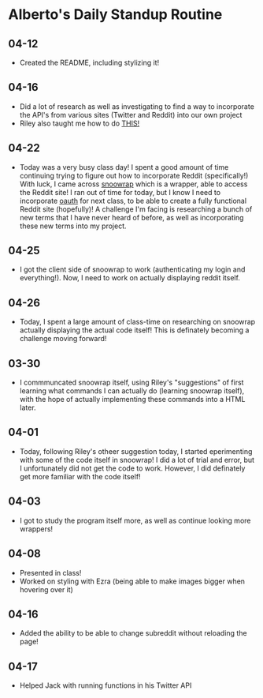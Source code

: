 # Alberto's Daily Standup Routine

## 04-12

 -  Created the README, including stylizing it!
 
## 04-16

 -  Did a lot of research as well as investigating to find a way to incorporate the API's from various sites (Twitter and Reddit) into our own project 
 - Riley also taught me how to do [THIS!](https://google.com)


## 04-22

 - Today was a very busy class day! I spent a good amount of time  continuing trying to figure out how to incorporate Reddit (specifically!) With luck, I came across [snoowrap](https://github.com/not-an-aardvark/snoowrap) which is a wrapper, able to access the Reddit site! I ran out of time for today, but I know I need to incorporate [oauth](https://github.com/not-an-aardvark/reddit-oauth-helper) for next class, to be able to create a fully functional Reddit site (hopefully)! A challenge I'm facing is researching a bunch of new terms that I have never heard of before, as well as incorporating these new terms into my project.

## 04-25

- I got the client side of snoowrap to work (authenticating my login and everything!). Now, I need to work on actually displaying reddit itself.

## 04-26

- Today, I spent a large amount of class-time on researching on snoowrap actually displaying the actual code itself! This is definately becoming a challenge moving forward!

## 03-30

- I commmuncated snoowrap itself, using Riley's "suggestions" of first learning what commands I can actually do (learning snoowrap itself), with the hope of actually implementing these commands into a HTML later.


## 04-01

- Today, following Riley's otheer suggestion today, I started eperimenting with some of the code itself in snoowrap! I did a lot of trial and error, but I unfortunately did not get the code to work. However, I did definately get more familiar with the code itself!



## 04-03 

- I got to study the program itself more, as well as continue looking more wrappers!


## 04-08

- Presented in class!
- Worked on styling with Ezra (being able to make images bigger when hovering over it)


## 04-16

- Added the ability to be able to change subreddit without reloading the page!


## 04-17

- Helped Jack with running functions in his Twitter API

